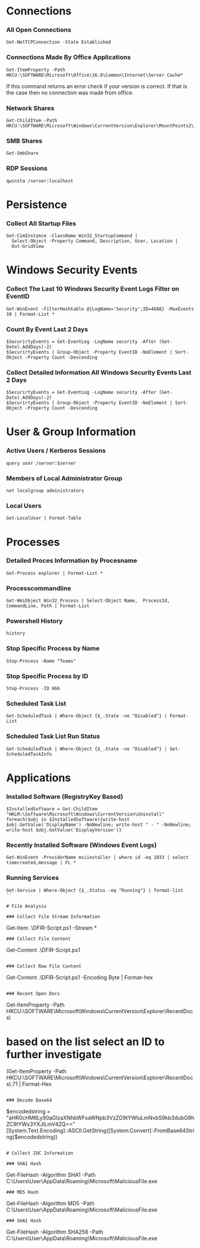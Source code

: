 # Connections

### All Open Connections
```
Get-NetTCPConnection -State Established
```

### Connections Made By Office Applications
```
Get-ItemProperty -Path HKCU:\SOFTWARE\Microsoft\Office\16.0\Common\Internet\Server Cache*
```
If this command returns an error check if your version is correct. If that is the case then no connection was made from office.

### Network Shares
```
Get-ChildItem -Path HKCU:\SOFTWARE\Microsoft\Windows\CurrentVersion\Explorer\MountPoints2\
```

### SMB Shares
```
Get-SmbShare
```

### RDP Sessions
```
qwinsta /server:localhost
```

# Persistence

### Collect All Startup Files
```
Get-CimInstance -ClassName Win32_StartupCommand |
  Select-Object -Property Command, Description, User, Location |
  Out-GridView
```

# Windows Security Events

### Collect The Last 10 Windows Security Event Logs Filter on EventID
```
Get-WinEvent -FilterHashtable @{LogName='Security';ID=4688} -MaxEvents 10 | Format-List *
```

### Count By Event Last 2 Days
```
$SecurirtyEvents = Get-EventLog -LogName security -After (Get-Date).AddDays(-2)
$SecurirtyEvents | Group-Object -Property EventID -NoElement | Sort-Object -Property Count -Descending
```

### Collect Detailed Information All Windows Security Events Last 2 Days
```
$SecurirtyEvents = Get-EventLog -LogName security -After (Get-Date).AddDays(-2)
$SecurirtyEvents | Group-Object -Property EventID -NoElement | Sort-Object -Property Count -Descending
```

# User & Group Information

### Active Users / Kerberos Sessions
```
query user /server:$server
```

### Members of Local Administrator Group
```
net localgroup administrators
```
### Local Users
```
Get-LocalUser | Format-Table 
```

# Processes

### Detailed Proces Information by Procesname
```
Get-Process explorer | Format-List *
```

### Processcommandline
```
Get-WmiObject Win32_Process | Select-Object Name,  ProcessId, CommandLine, Path | Format-List
```

### Powershell History
```
history
```

### Stop Specific Process by Name
```
Stop-Process -Name "Teams"
```

### Stop Specific Process by ID
```
Stop-Process -ID 666
```

### Scheduled Task List
```
Get-ScheduledTask | Where-Object {$_.State -ne "Disabled"} | Format-List
```

### Scheduled Task List Run Status
```
Get-ScheduledTask | Where-Object {$_.State -ne "Disabled"} | Get-ScheduledTaskInfo
```


# Applications

### Installed Software (RegistryKey Based)
```
$InstalledSoftware = Get-ChildItem "HKLM:\Software\Microsoft\Windows\CurrentVersion\Uninstall"
foreach($obj in $InstalledSoftware){write-host $obj.GetValue('DisplayName') -NoNewline; write-host " - " -NoNewline; write-host $obj.GetValue('DisplayVersion')}
```
### Recently Installed Software (Windows Event Logs)
```
Get-WinEvent -ProviderName msiinstaller | where id -eq 1033 | select timecreated,message | FL *
```

### Running Services
```
Get-Service | Where-Object {$_.Status -eq "Running"} | format-list
``

# File Analysis

### Collect File Stream Information
```
Get-Item .\DFIR-Script.ps1 -Stream *
```
### Collect File Content
```
Get-Content .\DFIR-Script.ps1
```

### Collect Raw File Content
```
Get-Content .\DFIR-Script.ps1 -Encoding Byte | Format-hex
```

### Recent Open Docs
```
Get-ItemProperty -Path HKCU:\SOFTWARE\Microsoft\Windows\CurrentVersion\Explorer\RecentDocs\
# based on the list select an ID to further investigate
(Get-ItemProperty -Path HKCU:\SOFTWARE\Microsoft\Windows\CurrentVersion\Explorer\RecentDocs\).71 | Format-Hex
```

### Decode Base64
```
$encodedstring = "aHR0cHM6Ly90aGlzaXNhbWFsaWNpb3VzZG9tYWluLmNvbS9kb3dubG9hZC9tYWx3YXJlLmV4ZQ=="
[System.Text.Encoding]::ASCII.GetString([System.Convert]::FromBase64String($encodedstring))
```

# Collect IOC Information

### SHA1 Hash
```
Get-FileHash -Algorithm SHA1 -Path C:\Users\User\AppData\Roaming\Microsoft\MaliciousFile.exe
```
### MD5 Hash
```
Get-FileHash -Algorithm MD5 -Path C:\Users\User\AppData\Roaming\Microsoft\MaliciousFile.exe
```
### SHA1 Hash
```
Get-FileHash -Algorithm SHA256 -Path C:\Users\User\AppData\Roaming\Microsoft\MaliciousFile.exe
```